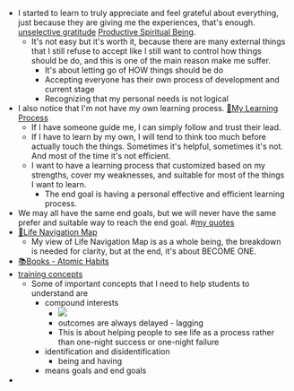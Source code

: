 - I started to learn to truly appreciate and feel grateful about everything, just because they are giving me the experiences, that's enough. [unselective gratitude](<unselective gratitude.md>) [Productive Spiritual Being](<Productive Spiritual Being.md>). 
    - It's not easy but it's worth it, because there are many external things that I still refuse to accept like I still want to control how things should be do, and this is one of the main reason make me suffer. 
        - It's about letting go of HOW things should be do
        - Accepting everyone has their own process of development and current stage
        - Recognizing that my personal needs is not logical 
- I also notice that I'm not have my own learning process. [🌱My Learning Process](<🌱My Learning Process.md>)
    - If I have someone guide me, I can simply follow and trust their lead.
    - If I have to learn by my own, I will tend to think too much before actually touch the things. Sometimes it's helpful, sometimes it's not. And most of the time it's not efficient.
    - I want to have a learning process that customized based on my strengths, cover my weaknesses, and suitable for most of the things I want to learn.
        - The end goal is having a personal effective and efficient learning process.
- We may all have the same end goals, but we will never have the same prefer and suitable way to reach the end goal. #[my quotes](<my quotes.md>)
- [🌱Life Navigation Map](<🌱Life Navigation Map.md>)
    - My view of Life Navigation Map is as a whole being, the breakdown is needed for clarity, but at the end, it's about BECOME ONE.
- [📚Books - Atomic Habits](<📚Books - Atomic Habits.md>)
- [training concepts](<training concepts.md>)
    - Some of important concepts that I need to help students to understand are
        - compound interests
            - ![](https://firebasestorage.googleapis.com/v0/b/firescript-577a2.appspot.com/o/imgs%2Fapp%2FNgoctien%2F14Kezbmdx7.png?alt=media&token=a2d9f59e-6fa0-47be-b0b5-6dfc79cb2c71)
            - outcomes are always delayed - lagging
            - This is about helping people to see life as a process rather than one-night success or one-night failure
        - identification and disidentification
            - being and having
        - means goals and end goals
- 
